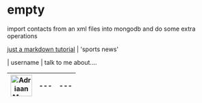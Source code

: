 # empty
import contacts from an xml files into mongodb and do some extra operations

[just a markdown tutorial](http://espn.go.com/)  | 'sports news' 

   |  username    | talk to me about....                               

 <img src="https://avatars.githubusercontent.com/adriaanm"     height="50px" title="Adriaan Moors"/>        |---|---
 ------|--|--
